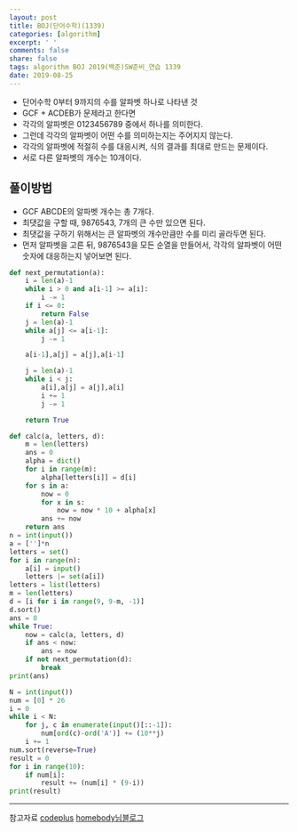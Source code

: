 ```yaml
---
layout: post
title: BOJ(단어수학)(1339)
categories: [algorithm]
excerpt: ' '
comments: false
share: false
tags: algorithm BOJ 2019(백준)SW준비_연습 1339
date: 2019-08-25
---
```


- 단어수학 0부터 9까지의 수를 알파벳 하나로 나타낸 것
- GCF + ACDEB가 문제라고 한다면
- 각각의 알파벳은 0123456789 중에서 하나를 의미한다.
- 그런데 각각의 알파벳이 어떤 수를 의미하는지는 주어지지 않는다.
- 각각의 알파벳에 적절히 수를 대응시켜, 식의 결과를 최대로 만드는 문제이다.
- 서로 다른 알파벳의 개수는 10개이다.

## 풀이방법

- GCF ABCDE의 알파벳 개수는 총 7개다.
- 최댓값을 구할 때, 9876543, 7개의 큰 수만 있으면 된다.
- 최댓값을 구하기 위해서는 큰 알파벳의 개수만큼만 수를 미리 골라두면 된다.
- 먼저 알파벳을 고른 뒤, 9876543을 모든 순열을 만들어서, 각각의 알파벳이 어떤 숫자에 대응하는지 넣어보면 된다.

```python
def next_permutation(a):
    i = len(a)-1
    while i > 0 and a[i-1] >= a[i]:
        i -= 1
    if i <= 0:
        return False
    j = len(a)-1
    while a[j] <= a[i-1]:
        j -= 1

    a[i-1],a[j] = a[j],a[i-1]

    j = len(a)-1
    while i < j:
        a[i],a[j] = a[j],a[i]
        i += 1
        j -= 1

    return True

def calc(a, letters, d):
    m = len(letters)
    ans = 0
    alpha = dict()
    for i in range(m):
        alpha[letters[i]] = d[i]
    for s in a:
        now = 0
        for x in s:
            now = now * 10 + alpha[x]
        ans += now
    return ans
n = int(input())
a = ['']*n
letters = set()
for i in range(n):
    a[i] = input()
    letters |= set(a[i])
letters = list(letters)
m = len(letters)
d = [i for i in range(9, 9-m, -1)]
d.sort()
ans = 0
while True:
    now = calc(a, letters, d)
    if ans < now:
        ans = now
    if not next_permutation(d):
        break
print(ans)
```

```python
N = int(input())
num = [0] * 26
i = 0
while i < N:
    for j, c in enumerate(input()[::-1]):
        num[ord(c)-ord('A')] += (10**j)
    i += 1
num.sort(reverse=True)
result = 0
for i in range(10):
    if num[i]:
        result += (num[i] * (9-i))
print(result)

```

---

참고자료
[codeplus](https://code.plus/course/33)
[homebody님블로그](https://home-body.tistory.com/417)
